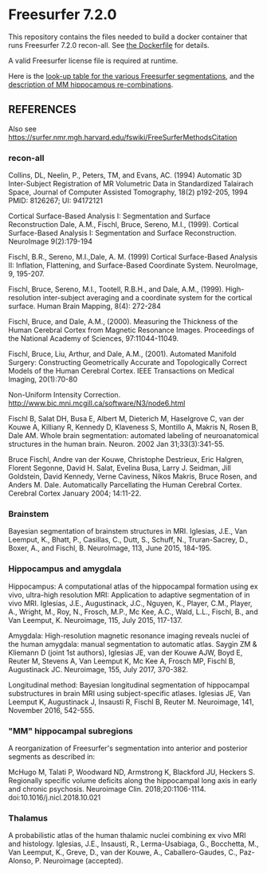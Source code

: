 
# Freesurfer 7.2.0

This repository contains the files needed to build a docker container that 
runs Freesurfer 7.2.0 recon-all. See [the Dockerfile](Dockerfile) for details.

A valid Freesurfer license file is required at runtime.

Here is the [look-up table for the various Freesurfer segmentations](FreeSurferColorLUT.txt), 
and the [description of MM hippocampus re-combinations](src/create_MM_labelmaps.sh).



## REFERENCES

Also see https://surfer.nmr.mgh.harvard.edu/fswiki/FreeSurferMethodsCitation

### recon-all

Collins, DL, Neelin, P., Peters, TM, and Evans, AC. (1994) Automatic 3D 
Inter-Subject Registration of MR Volumetric Data in Standardized Talairach 
Space, Journal of Computer Assisted Tomography, 18(2) p192-205, 1994 PMID: 
8126267; UI: 94172121

Cortical Surface-Based Analysis I: Segmentation and Surface Reconstruction 
Dale, A.M., Fischl, Bruce, Sereno, M.I., (1999). Cortical Surface-Based 
Analysis I: Segmentation and Surface Reconstruction. NeuroImage 9(2):179-194

Fischl, B.R., Sereno, M.I.,Dale, A. M. (1999) Cortical Surface-Based 
Analysis II: Inflation, Flattening, and Surface-Based Coordinate System. 
NeuroImage, 9, 195-207.

Fischl, Bruce, Sereno, M.I., Tootell, R.B.H., and Dale, A.M., (1999). 
High-resolution inter-subject averaging and a coordinate system for the 
cortical surface. Human Brain Mapping, 8(4): 272-284

Fischl, Bruce, and Dale, A.M., (2000). Measuring the Thickness of the Human 
Cerebral Cortex from Magnetic Resonance Images. Proceedings of the National 
Academy of Sciences, 97:11044-11049.

Fischl, Bruce, Liu, Arthur, and Dale, A.M., (2001). Automated Manifold 
Surgery: Constructing Geometrically Accurate and Topologically Correct 
Models of the Human Cerebral Cortex. IEEE Transactions on Medical Imaging, 
20(1):70-80

Non-Uniform Intensity Correction. 
http://www.bic.mni.mcgill.ca/software/N3/node6.html

Fischl B, Salat DH, Busa E, Albert M, Dieterich M, Haselgrove C, van der 
Kouwe A, Killiany R, Kennedy D, Klaveness S, Montillo A, Makris N, Rosen B, 
Dale AM. Whole brain segmentation: automated labeling of neuroanatomical 
structures in the human brain. Neuron. 2002 Jan 31;33(3):341-55.

Bruce Fischl, Andre van der Kouwe, Christophe Destrieux, Eric Halgren, 
Florent Segonne, David H. Salat, Evelina Busa, Larry J. Seidman, Jill 
Goldstein, David Kennedy, Verne Caviness, Nikos Makris, Bruce Rosen, and 
Anders M. Dale. Automatically Parcellating the Human Cerebral Cortex. 
Cerebral Cortex January 2004; 14:11-22.

### Brainstem

Bayesian segmentation of brainstem structures in MRI. Iglesias, J.E., Van 
Leemput, K., Bhatt, P., Casillas, C., Dutt, S., Schuff, N., Truran-Sacrey, 
D., Boxer, A., and Fischl, B. NeuroImage, 113, June 2015, 184-195.

### Hippocampus and amygdala

Hippocampus: A computational atlas of the hippocampal formation using ex 
vivo, ultra-high resolution MRI: Application to adaptive segmentation of in 
vivo MRI. Iglesias, J.E., Augustinack, J.C., Nguyen, K., Player, C.M., 
Player, A., Wright, M., Roy, N., Frosch, M.P., Mc Kee, A.C., Wald, L.L., 
Fischl, B., and Van Leemput, K. Neuroimage, 115, July 2015, 117-137.

Amygdala: High-resolution magnetic resonance imaging reveals nuclei of the 
human amygdala: manual segmentation to automatic atlas. Saygin ZM & Kliemann 
D (joint 1st authors), Iglesias JE, van der Kouwe AJW, Boyd E, Reuter M, 
Stevens A, Van Leemput K, Mc Kee A, Frosch MP, Fischl B, Augustinack JC. 
Neuroimage, 155, July 2017, 370-382.

Longitudinal method: Bayesian longitudinal segmentation of hippocampal 
substructures in brain MRI using subject-specific atlases. Iglesias JE, Van 
Leemput K, Augustinack J, Insausti R, Fischl B, Reuter M. Neuroimage, 141, 
November 2016, 542-555.

### "MM" hippocampal subregions

A reorganization of Freesurfer's segmentation into anterior and posterior segments 
as described in:

McHugo M, Talati P, Woodward ND, Armstrong K, Blackford JU, Heckers S. Regionally 
specific volume deficits along the hippocampal long axis in early and chronic 
psychosis. Neuroimage Clin. 2018;20:1106-1114. doi:10.1016/j.nicl.2018.10.021


### Thalamus

A probabilistic atlas of the human thalamic nuclei combining ex vivo MRI and 
histology. Iglesias, J.E., Insausti, R., Lerma-Usabiaga, G., Bocchetta, M., 
Van Leemput, K., Greve, D., van der Kouwe, A., Caballero-Gaudes, C., 
Paz-Alonso, P. Neuroimage (accepted).

